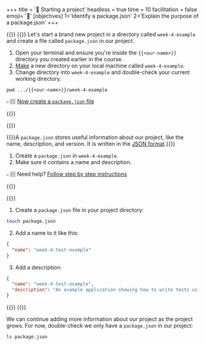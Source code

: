 +++
title = '🎒 Starting a project'
headless = true
time = 10
facilitation = false
emoji= '🧩'
[objectives]
    1='Identify a package.json'
    2='Explain the purpose of a package.json'
+++

{{<tabs name="Start Project">}}
{{<tab name="🕹️ Follow along">}}
Let's start a brand new project in a directory called `week-4-example` and create a file called `package.json` in our project.

1. Open your terminal and ensure you're inside the `{{<our-name>}}` directory you created earlier in the course.
1. [Make](https://man7.org/linux/man-pages/man1/mkdir.1.html) a new directory on your local machine called `week-4-example`.
1. Change directory into `week-4-example` and double-check your current working directory.

```console
pwd .../{{<our-name>}}/week-4-example
```

👉🏽 [Now create a `package.json` file](#start-project-1)

{{</tab>}}

{{<tab name="🕹️ Create a package.json">}}

{{<note type="tip" title="Package">}}A `package.json` stores useful information about our project, like the name, description, and version. It is written in the [JSON format](https://developer.mozilla.org/en-US/docs/Learn/JavaScript/Objects/JSON).{{</note>}}

1. Create a `package.json` in `week-4-example`.
1. Make sure it contains a name and description.

👉🏽 Need help? [Follow step by step instructions](#start-project-2)

{{</tab>}}

{{<tab name="👣 Step by step">}}

1. Create a `package.json` file in your project directory:

```zsh
touch package.json
```

2. Add a name to it like this:

```json
{
  "name": "week-4-test-example"
}
```

3. Add a description:

```json
{
  "name": "week-4-test-example",
  "description": "An example application showing how to write tests using the jest framework"
}
```

{{</tab>}}
{{</tabs>}}

We can continue adding more information about our project as the project grows. For now, double-check we only have a `package.json` in our project:

```console
ls package.json
```
